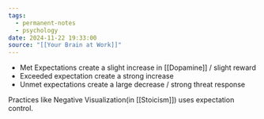 ```yaml
---
tags:
  - permanent-notes
  - psychology 
date: 2024-11-22 19:33:00
source: "[[Your Brain at Work]]"
---
```


- Met Expectations create a slight increase in [[Dopamine]] / slight reward
- Exceeded expectation create a strong increase
- Unmet expectations create a large decrease / strong threat response

Practices like Negative Visualization(in [[Stoicism]]) uses expectation control.